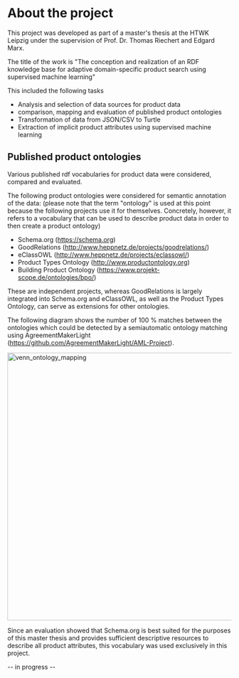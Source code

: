 # About the project

This project was developed as part of a master's thesis at the HTWK Leipzig under the supervision of Prof. Dr. Thomas Riechert and Edgard Marx.

The title of the work is "The conception and realization of an RDF knowledge base for adaptive domain-specific product search using supervised machine learning"

This included the following tasks
- Analysis and selection of data sources for product data
- comparison, mapping and evaluation of published product ontologies
- Transformation of data from JSON/CSV to Turtle
- Extraction of implicit product attributes using supervised machine learning

## Published product ontologies

Various published rdf vocabularies for product data were considered, compared and evaluated. 

The following product ontologies were considered for semantic annotation of the data:
(please note that the term "ontology" is used at this point because the following projects use it for themselves. Concretely, however, it refers to a vocabulary that can be used to describe product data in order to then create a product ontology)

- Schema.org (https://schema.org)
- GoodRelations (http://www.heppnetz.de/projects/goodrelations/)
- eClassOWL (http://www.heppnetz.de/projects/eclassowl/)
- Product Types Ontology (http://www.productontology.org)
- Building Product Ontology (https://www.projekt-scope.de/ontologies/bpo/)

These are independent projects, whereas GoodRelations is largely integrated into Schema.org and eClassOWL, as well as the Product Types Ontology, can serve as extensions for other ontologies.

The following diagram shows the number of 100 % matches between the ontologies which could be detected by a semiautomatic ontology matching using AgreementMakerLight (https://github.com/AgreementMakerLight/AML-Project).

<img width="602" alt="venn_ontology_mapping" src="https://user-images.githubusercontent.com/82646763/115011419-e47fa200-9eae-11eb-8839-280ed2bc574d.png">

Since an evaluation showed that Schema.org is best suited for the purposes of this master thesis and provides sufficient descriptive resources to describe all product attributes, this vocabulary was used exclusively in this project.

-- in progress --
